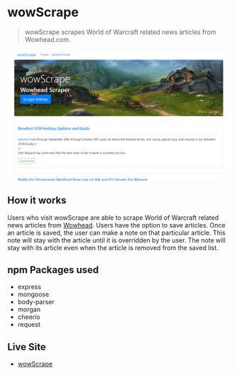 # wowScrape
> wowScrape scrapes World of Warcraft related news articles from  Wowhead.com. 

![Alt text](/public/images/screenshot.PNG?raw=true "Screenshot of wowScrape")


## How it works
Users who visit wowScrape are able to scrape World of Warcraft related news articles from [Wowhead](www.wowhead.com). Users have the option to save articles. Once an article is saved, the user can make a note on that particular article. This note will stay with the article until it is overridden by the user. The note will stay with its article even when the article is removed from the saved list. 

## npm Packages used 
* express
* mongoose
* body-parser 
* morgan
* cheerio
* request

## Live Site
* [wowScrape](https://wowscrape.herokuapp.com/)



